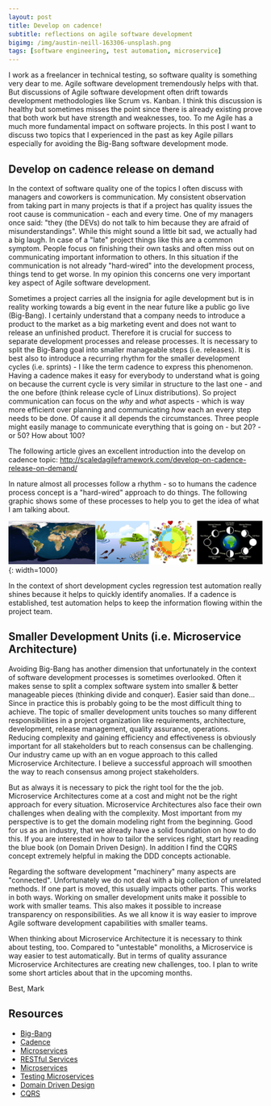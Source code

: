 ```yaml
---
layout: post
title: Develop on cadence!
subtitle: reflections on agile software development
bigimg: /img/austin-neill-163306-unsplash.png
tags: [software engineering, test automation, microservice]
---
```


I work as a freelancer in technical testing, so software quality is something very dear to me. Agile software development tremendously helps with that. But discussions of Agile software development often drift towards development methodologies like Scrum vs. Kanban. I think this discussion is healthy but sometimes misses the point since there is already existing prove that both work but have strength and weaknesses, too. To me Agile has a much more fundamental impact on software projects. In this post I want to discuss two topics that I experienced in the past as key Agile pillars especially for avoiding the Big-Bang software development mode.


## Develop on cadence release on demand

In the context of software quality one of the topics I often discuss with managers and coworkers is communication. My consistent observation from taking part in many projects is that if a project has quality issues the root cause is communication - each and every time. One of my managers once said: "they (the DEVs) do not talk to him because they are afraid of misunderstandings". While this might sound a little bit sad, we actually had a big laugh. In case of a "late" project things like this are a common symptom. People focus on finishing their own tasks and often miss out on communicating important information to others. In this situation if the communication is not already "hard-wired" into the development process, things tend to get worse. In my opinion this concerns one very important key aspect of Agile software development.

Sometimes a project carries all the insignia for agile development but is in reality working towards a big event in the near future like a public go live (Big-Bang). I certainly understand that a company needs to introduce a product to the market as a big marketing event and does not want to release an unfinished product. Therefore it is crucial for success to separate development processes and release processes. It is necessary to split the Big-Bang goal into smaller manageable steps (i.e. releases). It is best also to introduce a recurring rhythm for the smaller development cycles (i.e. sprints) - I like the term cadence to express this phenomenon. Having a cadence makes it easy for everybody to understand what is going on because the current cycle is very similar in structure to the last one - and the one before (think release cycle of Linux distributions). So project communication can focus on the *why* and *what* aspects - which is way more efficient over planning and communicating *how* each an every step needs to be done. Of cause it all depends the circumstances. Three people might easily manage to communicate everything that is going on - but 20? - or 50? How about 100?

The following article gives an excellent introduction into the develop on cadence topic:
http://scaledagileframework.com/develop-on-cadence-release-on-demand/

In nature almost all processes follow a rhythm - so to humans the cadence process concept is a "hard-wired" approach to do things. The following graphic shows some of these processes to help you to get the idea of what I am talking about.

![a typical reflow temperature profile](/media/develop_on_cadence/rhythm_in_nature.png){: width=1000}

In the context of short development cycles regression test automation really shines because it helps to quickly identify anomalies. If a cadence is established, test automation helps to keep the information flowing within the project team.


## Smaller Development Units (i.e. Microservice Architecture)

Avoiding Big-Bang has another dimension that unfortunately in the context of software development processes is sometimes overlooked. Often it makes sense to split a complex software system into smaller & better manageable pieces (thinking divide and conquer). Easier said than done... Since in practice this is probably going to be the most difficult thing to achieve. The topic of smaller development units touches so many different responsibilities in a project organization like requirements, architecture, development, release management, quality assurance, operations. Reducing complexity and gaining efficiency and effectiveness is obviously important for all stakeholders but to reach consensus can be challenging. Our industry came up with an en vogue approach to this called Microservice Architecture. I believe a successful approach will smoothen the way to reach consensus among project stakeholders.

But as always it is necessary to pick the right tool for the the job. Microservice Architectures come at a cost and might not be the right approach for every situation. Microservice Architectures also face their own challenges when dealing with the complexity. Most important from my perspective is to get the domain modeling right from the beginning. Good for us as an industry, that we already have a solid foundation on how to do this. If you are interested in how to tailor the services right, start by reading the blue book (on Domain Driven Design). In addition I find the CQRS concept extremely helpful in making the DDD concepts actionable.

Regarding the software development "machinery" many aspects are "connected". Unfortunately we do not deal with a big collection of unrelated methods. If one part is moved, this usually impacts other parts. This works in both ways. Working on smaller development units make it possible to work with smaller teams. This also makes it possible to increase transparency on responsibilities. As we all know it is way easier to improve Agile software development capabilities with smaller teams.

When thinking about Microservice Architecture it is necessary to think about testing, too. Compared to "untestable" monoliths, a Microservice is way easier to test automatically. But in terms of quality assurance Microservice Architectures are creating new challenges, too. I plan to write some short articles about that in the upcoming months.


Best,
Mark

## Resources

* [Big-Bang](https://lameguy.wordpress.com/2013/05/29/the-big-bang-software-development-lifecycle-model/)
* [Cadence](http://scaledagileframework.com/develop-on-cadence-release-on-demand/)
* [Microservices](http://www.amazon.com/Building-Microservices-Sam-Newman/dp/1491950358/)
* [RESTful Services](http://www.amazon.com/gp/product/B00890OBFI)
* [Microservices](http://martinfowler.com/microservices/)
* [Testing Microservices](http://martinfowler.com/articles/microservice-testing/)
* [Domain Driven Design](http://dddcommunity.org/book/evans_2003/)
* [CQRS](http://martinfowler.com/bliki/CQRS.html)
